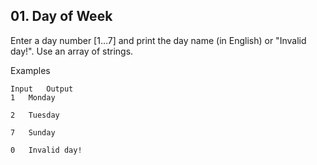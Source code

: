 ## 01. Day of Week 

Enter a day number [1…7] and print the day name (in English) or "Invalid day!". Use an array of strings.

Examples

```
Input	Output
1	Monday

2	Tuesday

7	Sunday

0	Invalid day!
```
